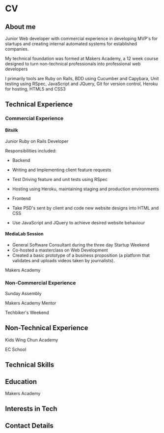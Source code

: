 # CV

## About me
Junior Web developer with commercial experience in developing MVP's for startups and creating internal automated systems for established companies. 

My technical foundation was formed at Makers Academy, a 12 week course designed to turn non-technical professionals into professional web developers

I primarily tools are Ruby on Rails, BDD using Cucumber and Capybara, Unit testing using RSpec, JavaScript and JQuery, Git for version control, Heroku for hosting, HTML5 and CSS3

## Technical Experience

### Commercial Experience

#### Bitsilk
Junior Ruby on Rails Developer

Responsibilities included:
- Backend
- Writing and Implementing client feature requests
- Test Driving feature and unit tests using RSpec
- Hosting using Heroku, maintaining staging and production environments

- Frontend
- Take PSD's sent by client and code new website designs into HTML and CSS
- Use JavaScript and JQuery to achieve desired website behaviour

#### MediaLab Session

- General Software Consultant during the three day Startup Weekend
- Co-hosted a masterclass on Web Development
- Created a basic prototype of a business proposition (a platform that validates and uploads videos taken by journalists). 

Makers Academy

### Non-Commercial Experience
Sunday Assembly

Makers Academy Mentor

Techbiker's Weekend

## Non-Technical Experience
Kids Wing Chun Academy

EC School

## Technical Skills

## Education
Makers Academy

## Interests in Tech

## Contact Details
